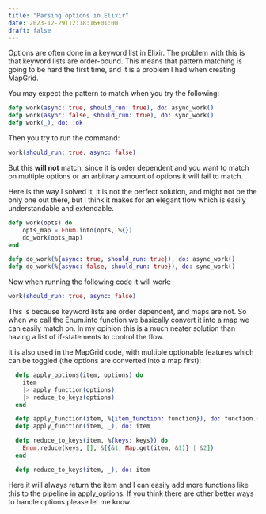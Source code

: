 ```yaml
---
title: "Parsing options in Elixir"
date: 2023-12-29T12:18:16+01:00
draft: false
---
```


Options are often done in a keyword list in Elixir. The problem with this is that keyword lists are order-bound. This means that pattern matching is going to be hard the first time, and it is a problem I had when creating MapGrid.

You may expect the pattern to match when you try the following:
```elixir
defp work(async: true, should_run: true), do: async_work()
defp work(async: false, should_run: true), do: sync_work()
defp work(_), do: :ok
```

Then you try to run the command:
```elixir
work(should_run: true, async: false)
```

But this **will not** match, since it is order dependent and you want to match on multiple options or an arbitrary amount of options it will fail to match.

Here is the way I solved it, it is not the perfect solution, and might not be the only one out there, but I think it makes for an elegant flow which is easily understandable and extendable.

```elixir
defp work(opts) do
    opts_map = Enum.into(opts, %{})
    do_work(opts_map)
end

defp do_work(%{async: true, should_run: true}), do: async_work()
defp do_work(%{async: false, should_run: true}), do: sync_work()
```

Now when running the following code it will work:
```elixir
work(should_run: true, async: false)
```

This is because keyword lists are order dependent, and maps are not. So when we call the Enum.into function we basically convert it into a map we can easily match on. In my opinion this is a much neater solution than having a list of if-statements to control the flow. 

It is also used in the MapGrid code, with multiple optionable features which can be toggled (the options are converted into a map first):
```elixir
  defp apply_options(item, options) do
    item
    |> apply_function(options)
    |> reduce_to_keys(options)
  end

  defp apply_function(item, %{item_function: function}), do: function.(item)
  defp apply_function(item, _), do: item

  defp reduce_to_keys(item, %{keys: keys}) do
    Enum.reduce(keys, [], &[{&1, Map.get(item, &1)} | &2])
  end

  defp reduce_to_keys(item, _), do: item
```

Here it will always return the item and I can easily add more functions like this to the pipeline in apply_options. If you think there are other better ways to handle options please let me know.
